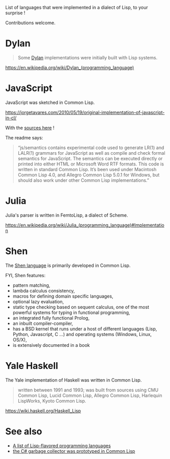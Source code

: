 List of languages that were implemented in a dialect of Lisp, to your surprise !

Contributions welcome.

# Dylan

> Some [Dylan](https://en.wikipedia.org/wiki/Dylan_(programming_language)) implementations were initially built with Lisp systems.

https://en.wikipedia.org/wiki/Dylan_(programming_language)

# JavaScript

JavaScript was sketched in Common Lisp.

https://jorgetavares.com/2010/05/19/original-implementation-of-javascript-in-cl/

With the [sources here](https://dxr.mozilla.org/mozilla/source/js2/semantics/) !

The readme says:

> “js/semantics contains experimental code used to generate LR(1) and LALR(1) grammars for JavaScript as well as compile and check formal semantics for JavaScript.  The semantics can be executed directly or printed into either HTML or Microsoft Word RTF formats. This code is written in standard Common Lisp.  It’s been used under Macintosh Common Lisp 4.0, and Allegro Common Lisp 5.0.1 for Windows, but should also work under other Common Lisp implementations.”

# Julia

Julia's parser is written in FemtoLisp, a dialect of Scheme.

https://en.wikipedia.org/wiki/Julia_(programming_language)#Implementation

# Shen

The [Shen language](http://shenlanguage.org/) is primarily developed in Common Lisp.

FYI, Shen features:



- pattern matching,
- lambda calculus consistency,
- macros for defining domain specific languages,
- optional lazy evaluation,
- static type checking based on sequent calculus, one of the most powerful systems for typing in functional programming,
- an integrated fully functional Prolog,
- an inbuilt compiler-compiler,
- has a BSD kernel that runs under a host of different languages (Lisp, Python, Javascript, C ...) and operating systems (Windows, Linux, OS/X),
- is extensively documented in a book

# Yale Haskell

The Yale implementation of Haskell was written in Common Lisp.

> written between 1991 and 1993; was built from sources using CMU Common Lisp, Lucid Common Lisp, Allegro Common Lisp, Harlequin LispWorks, Kyoto Common Lisp.

https://wiki.haskell.org/Haskell_Lisp

# See also

- [A list of Lisp-flavored programming languages](https://github.com/dundalek/awesome-lisp-languages)
- [the C# garbage collector was prototyped in Common Lisp](https://blogs.msdn.microsoft.com/patrick_dussud/2006/11/21/how-it-all-startedaka-the-birth-of-the-clr/)
